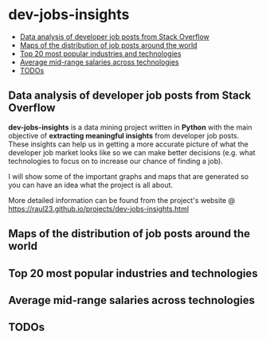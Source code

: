 # dev-jobs-insights

<!-- TOC depthFrom:2 depthTo:6 withLinks:1 updateOnSave:1 orderedList:0 -->

- [Data analysis of developer job posts from Stack Overflow](#data-analysis-of-developer-job-posts-from-stack-overflow)
- [Maps of the distribution of job posts around the world](#maps-of-the-distribution-of-job-posts-around-the-world)
- [Top 20 most popular industries and technologies](#top-20-most-popular-industries-and-technologies)
- [Average mid-range salaries across technologies](#average-mid-range-salaries-across-technologies)
- [TODOs](#todos)

<!-- /TOC -->

## Data analysis of developer job posts from Stack Overflow
**dev-jobs-insights** is a data mining project written in **Python** with the main
objective of **extracting meaningful insights** from developer job posts. These
insights can help us in getting a more accurate picture of what the developer
job market looks like so we can make better decisions (e.g. what technologies to
focus on to increase our chance of finding a job).

I will show some of the important graphs and maps that are generated so you can have an idea what the project is all about.

More detailed information can be found from the project's website @ https://raul23.github.io/projects/dev-jobs-insights.html

## Maps of the distribution of job posts around the world

## Top 20 most popular industries and technologies

## Average mid-range salaries across technologies

## TODOs
